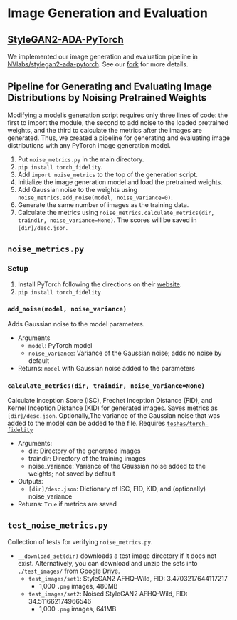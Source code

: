 # Image Generation and Evaluation

## [StyleGAN2-ADA-PyTorch](https://github.com/tuallen/noise_metrics-stylegan2-ada-pytorch) 
We implemented our image generation and evaluation pipeline in [NVlabs/stylegan2-ada-pytorch](https://github.com/NVlabs/stylegan2-ada-pytorch). See our [fork](https://github.com/tuallen/noise_metrics-stylegan2-ada-pytorch) for more details.

## Pipeline for Generating and Evaluating Image Distributions by Noising Pretrained Weights
Modifying a model’s generation script requires only three lines of code: the first to import the module, the second to add noise to the loaded pretrained weights, and the third to calculate the metrics after the images are generated. Thus, we created a pipeline for generating and evaluating image distributions with any PyTorch image generation model.
1. Put ```noise_metrics.py``` in the main directory.
2. ```pip install torch_fidelity```.
3. Add ```import noise_metrics``` to the top of the generation script.
4. Initialize the image generation model and load the pretrained weights.
5. Add Gaussian noise to the weights using ```noise_metrics.add_noise(model, noise_variance=0)```.
6. Generate the same number of images as the training data.
7. Calculate the metrics using ```noise_metrics.calculate_metrics(dir, traindir, noise_variance=None)```. The scores will be saved in ```[dir]/desc.json```.

## ```noise_metrics.py```
### Setup
1. Install PyTorch following the directions on their [website](https://pytorch.org/).
2. ```pip install torch_fidelity```

### ```add_noise(model, noise_variance)```
Adds Gaussian noise to the model parameters.

* Arguments
  * ```model```: PyTorch model
  * ```noise_variance```: Variance of the Gaussian noise; adds no noise by default
* Returns: ```model``` with Gaussian noise added to the parameters

### ```calculate_metrics(dir, traindir, noise_variance=None)```
Calculate Inception Score (ISC), Frechet Inception Distance (FID), and Kernel Inception Distance (KID) for generated images. Saves metrics as ```[dir]/desc.json```. Optionally,The variance of the Gaussian noise that was added to the model can be added to the file. Requires [```toshas/torch-fidelity```](https://github.com/toshas/torch-fidelity)
    
* Arguments:
  * dir: Directory of the generated images
  * traindir: Directory of the training images
  * noise_variance: Variance of the Gaussian noise added to the weights; not saved by default
* Outputs:
  * ```[dir]/desc.json```: Dictionary of ISC, FID, KID, and (optionally) noise_variance
* Returns: ```True``` if metrics are saved 

## ``test_noise_metrics.py``
Collection of tests for verifying ``noise_metrics.py``. 
* ```__download_set(dir)``` downloads a test image directory if it does not exist. Alternatively, you can download and unzip the sets into ```./test_images/``` from [Google Drive](https://drive.google.com/drive/u/0/folders/1xQO4n0uBFYxBd-X0QT4w9JICtozZ7PzE).
  * ```test_images/set1```: StyleGAN2 AFHQ-Wild, FID: 3.4703217644117217
    * 1,000 `.png` images, 480MB
  * ```test_images/set2```: Noised StyleGAN2 AFHQ-Wild, FID: 34.511662174966546
    * 1,000 `.png` images, 641MB
